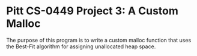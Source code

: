 Pitt CS-0449 Project 3: A Custom Malloc
========================================
The purpose of this program is to write a custom malloc function that uses the Best-Fit algorithm for assigning unallocated heap space. 